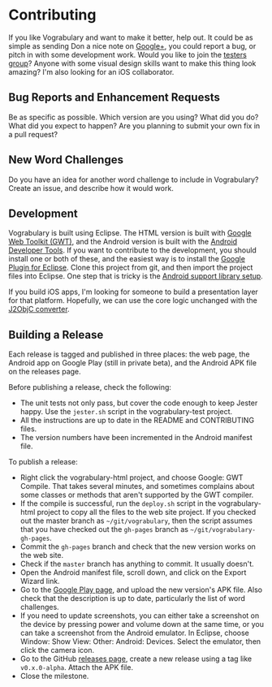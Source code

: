 Contributing
============
If you like Vograbulary and want to make it better, help out. It could be as
simple as sending Don a nice note on [Google+][g+], you could report a bug,
or pitch in with some development work. Would you like to join the
[testers group][testers]? Anyone with some visual design skills want to make
this thing look amazing? I'm also looking for an iOS collaborator.

Bug Reports and Enhancement Requests
------------------------------------
Be as specific as possible. Which version are you using? What did you do? What
did you expect to happen? Are you planning to submit your own fix in a pull
request?

New Word Challenges
-------------------
Do you have an idea for another word challenge to include in Vograbulary? Create an
issue, and describe how it would work.

Development
-----------
Vograbulary is built using Eclipse. The HTML version is built with
[Google Web Toolkit (GWT)][gwt], and the Android version is built with the
[Android Developer Tools][adt]. If you want to contribute to the development,
you should install one or both of these, and the easiest way is to install
the [Google Plugin for Eclipse][gooclipse]. Clone this project from git, and
then import the project files into Eclipse. One step that is tricky is the
[Android support library setup][suplib].

If you build iOS apps, I'm looking for someone to build a presentation layer for
that platform. Hopefully, we can use the core logic unchanged with the
[J2ObjC converter][j2objc].

Building a Release
------------------
Each release is tagged and published in three places: the web page, the Android
app on Google Play (still in private beta), and the Android APK file on the
releases page.

Before publishing a release, check the following:

* The unit tests not only pass, but cover the code enough to keep Jester happy.
    Use the `jester.sh` script in the vograbulary-test project.
* All the instructions are up to date in the README and CONTRIBUTING files.
* The version numbers have been incremented in the Android manifest file.

To publish a release:

* Right click the vograbulary-html project, and choose Google: GWT Compile. That
    takes several minutes, and sometimes complains about some classes or methods
    that aren't supported by the GWT compiler.
* If the compile is successful, run the `deploy.sh` script in the
    vograbulary-html project to copy all the files to the web site project. If
    you checked out the master branch as `~/git/vograbulary`, then the script
    assumes that you have checked out the `gh-pages` branch as
    `~/git/vograbulary-gh-pages`.
* Commit the `gh-pages` branch and check that the new version works on the web
    site.
* Check if the `master` branch has anything to commit. It usually doesn't.
* Open the Android manifest file, scroll down, and click on the Export Wizard
    link.
* Go to the [Google Play page][google], and upload the new version's APK file.
    Also check that the description is up to date, particularly the list of word
    challenges.
* If you need to update screenshots, you can either take a screenshot on the
    device by pressing power and volume down at the same time, or you can take
    a screenshot from the Android emulator. In Eclipse, choose Window: Show
    View: Other: Android: Devices. Select the emulator, then click the camera
    icon.
* Go to the GitHub [releases page][releases], create a new release using a tag
    like `v0.x.0-alpha`. Attach the APK file.
* Close the milestone.

[g+]: http://google.com/+donkirkby
[testers]: https://plus.google.com/communities/103264778621024783530
[gwt]: http://www.gwtproject.org/
[adt]: https://developer.android.com/tools/help/adt.html
[j2objc]: http://j2objc.org/
[releases]: https://github.com/donkirkby/vograbulary/releases
[google]: https://play.google.com/apps/publish
[gooclipse]: https://developers.google.com/eclipse/docs/download
[suplib]: https://developer.android.com/tools/support-library/setup.html